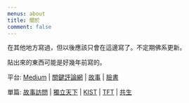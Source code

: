 ```yaml
---
menus: about
title: 關於
comment: false
---
```


在其他地方寫過，但以後應該只會在這邊寫了。不定期佛系更新。

貼出來的東西可能是好幾年前寫的。

平台: [Medium](https://tsailintung.medium.com/) |
[關鍵評論網](https://www.thenewslens.com/author/tsaidondon) |
[故事](https://storystudio.tw/member/tsaidondon/articles) |
[臉書](https://www.facebook.com/candleinthecave)

單篇: [故事訪問](https://storystudio.tw/article/sobooks/people-x-sobooks-tsai-lin-tung) |
[獨立天下](https://opinion.cw.com.tw/blog/profile/52/article/9370) |
[KIST](https://www.chengzhiedu.org/blog/kistnewsletter1-kistsmplus-dual-purpose/) | [TFT](https://www.teach4taiwan.org/%E8%B5%B0%E9%80%B2%E7%A4%BE%E5%8D%80%E3%80%8C%E8%A6%8B%E6%A8%B9%E5%8F%88%E8%A6%8B%E6%9E%97%E3%80%8D-%E7%A4%BE%E5%8D%80%E7%87%9F%E9%80%A0%E6%A0%A1%E5%8F%8B%E7%A4%BE%E7%BE%A4%E7%9A%84/) |
[共生](https://isbn.ncl.edu.tw/NEW_ISBNNet/main_DisplayRecord_Popup.php?&Pact=view&Pkey=1110122*0110&KeepThis=true&TB_iframe=true&width=780&height=480)